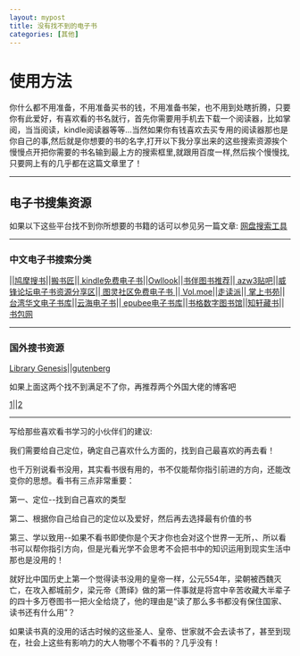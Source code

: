 ```yaml
---
layout: mypost
title: 没有找不到的电子书
categories: [其他]
---   
```


# 使用方法   

你什么都不用准备，不用准备买书的钱，不用准备书架，也不用到处瞎折腾，只要你有此爱好，有喜欢看的书名就行，首先你需要用手机去下载一个阅读器，比如掌阅，当当阅读，kindle阅读器等等...当然如果你有钱喜欢去买专用的阅读器那也是你自己的事,然后就是你想要的书的名字,打开以下我分享出来的这些搜索资源挨个慢慢点开把你需要的书名输到最上方的搜索框里,就跟用百度一样,然后挨个慢慢找,只要网上有的几乎都在这篇文章里了！   

---   

## 电子书搜集资源    

如果以下这些平台找不到你所想要的书籍的话可以参见另一篇文章:
[网盘搜索工具](https://cnonly.online/posts/2019/08/04/%E7%BD%91%E7%9B%98%E6%90%9C%E7%B4%A2%E5%B7%A5%E5%85%B7.html)   

---   

### 中文电子书搜索分类   

||[鸠摩搜书](https://www.jiumodiary.com/)||[搬书匠](http://www.banshujiang.cn/)||[ kindle免费电子书](https://www.amazon.cn/Kindle%E5%85%8D%E8%B4%B9%E7%94%B5%E5%AD%90%E4%B9%A6/b/ref=sa_menu_kindle_l3_b116175071?ie=UTF8&node=116175071)||[Owllook](https://www.owllook.net/)||[书伴图书推荐](https://bookfere.com/)||[ azw3贴吧](https://tieba.baidu.com/f?kw=azw3&traceid=)||[威锋论坛电子书资源分享区](https://bbs.feng.com/)||[ 图灵社区免费电子书 ](http://www.ituring.com.cn/book?tab=free)||[ Vol.moe](https://vol.moe/list/%E6%90%9E%E7%AC%91,all,all,sortpoint,chn,all/)||[走读派](http://www.zoudupai.com/)||[ 掌上书苑](https://www.cnepub.com/)||[台湾华文电子书库](http://taiwanebook.ncl.edu.tw/zh-tw)||[云海电子书](http://www.pdfbook.cn/)||[ epubee电子书库](http://cn.epubee.com/books/)||[书格数字图书馆](https://www.shuge.org/)||[知轩藏书](http://www.zxcs.me/)||[书包网](https://www.baoshuu.com/)   

---   

### 国外搜书资源   

[Library Genesis](http://gen.lib.rus.ec/)||[gutenberg](http://www.gutenberg.org/wiki/Main_Page)     

如果上面这两个找不到满足不了你，再推荐两个外国大佬的博客吧   

[1](https://esavingsblog.com/places-to-get-free-books/)||[2](https://manybooks.net/)   

---   

写给那些喜欢看书学习的小伙伴们的建议:   

我们需要给自己定位，确定自己喜欢什么方面的，找到自己最喜欢的再去看！   

也千万别说看书没用，其实看书很有用的，书不仅能帮你指引前进的方向，还能改变你的思想。看书有三点非常重要：     

第一、定位--找到自己喜欢的类型   

第二、根据你自己给自己的定位以及爱好，然后再去选择最有价值的书   

第三、学以致用--如果不看书即使你是个天才你也会对这个世界一无所，、所以看书可以帮你指引方向，但是光看光学不会思考不会把书中的知识运用到现实生活中那也是没用的！

就好比中国历史上第一个觉得读书没用的皇帝一样，公元554年，梁朝被西魏灭亡，在攻入都城前夕，梁元帝《萧绎》做的第一件事就是将宫中辛苦收藏大半辈子的四十多万卷图书一把火全给烧了，他的理由是“读了那么多书都没有保住国家、读书还有什么用”？   

如果读书真的没用的话古时候的这些圣人、皇帝、世家就不会去读书了，甚至到现在，社会上这些有影响力的大人物哪个不看书的？几乎没有！